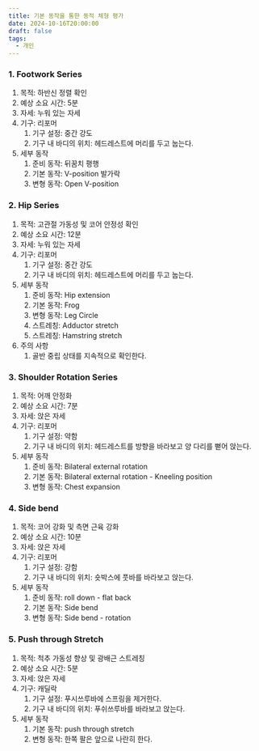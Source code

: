 ```yaml
---
title: 기본 동작을 통한 동적 체형 평가
date: 2024-10-16T20:00:00
draft: false
tags:
  - 개인
---
```

### 1. Footwork Series
1. 목적: 하반신 정렬 확인
2. 예상 소요 시간: 5분
3. 자세: 누워 있는 자세
4. 기구: 리포머
    1. 기구 설정: 중간 강도
    2. 기구 내 바디의 위치: 헤드레스트에 머리를 두고 눕는다.
5. 세부 동작
    1. 준비 동작: 뒤꿈치 평행
    2. 기본 동작: V-position 발가락
    3. 변형 동작: Open V-position

### 2. Hip Series
1. 목적: 고관절 가동성 및 코어 안정성 확인
2. 예상 소요 시간: 12분
3. 자세: 누워 있는 자세
4. 기구: 리포머
    1. 기구 설정: 중간 강도
    2. 기구 내 바디의 위치: 헤드레스트에 머리를 두고 눕는다.
5. 세부 동작
    1. 준비 동작: Hip extension
    2. 기본 동작: Frog
    3. 변형 동작: Leg Circle
    4. 스트레칭: Adductor stretch
    5. 스트레칭: Hamstring stretch
6. 주의 사항
    1. 골반 중립 상태를 지속적으로 확인한다.

### 3. Shoulder Rotation Series
1. 목적: 어깨 안정화
2. 예상 소요 시간: 7분
3. 자세: 앉은 자세
4. 기구: 리포머
    1. 기구 설정: 약함
    2. 기구 내 바디의 위치: 헤드레스트를 방향을 바라보고 양 다리를 뻗어 앉는다.
5. 세부 동작
    1. 준비 동작: Bilateral external rotation
    2. 기본 동작: Bilateral external rotation - Kneeling position
    3. 변형 동작: Chest expansion
### 4. Side bend
1. 목적: 코어 강화 및 측면 근육 강화
2. 예상 소요 시간: 10분
3. 자세: 앉은 자세
4. 기구: 리포머
    1. 기구 설정: 강함
    2. 기구 내 바디의 위치: 숏박스에 풋바를 바라보고 앉는다.
5. 세부 동작
    1. 준비 동작: roll down - flat back
    2. 기본 동작: Side bend
    3. 변형 동작: Side bend - rotation
### 5. Push through Stretch
1. 목적: 척추 가동성 향상 및 광배근 스트레칭
2. 예상 소요 시간: 5분
3. 자세: 앉은 자세
4. 기구: 캐딜락
    1. 기구 설정: 푸시쓰루바에 스프링을 제거한다.
    2. 기구 내 바디의 위치: 푸쉬쓰루바를 바라보고 앉는다.
5. 세부 동작
	1. 기본 동작: push through stretch
    2. 변형 동작: 한쪽 팔은 앞으로 나란히 한다.
